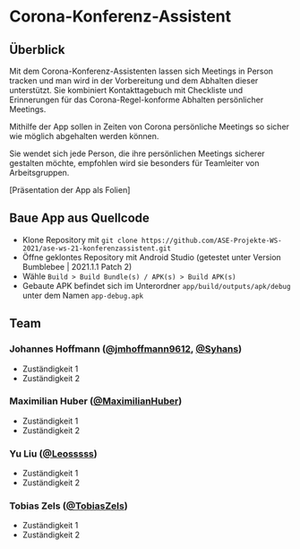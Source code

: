 # Corona-Konferenz-Assistent

## Überblick

Mit dem Corona-Konferenz-Assistenten lassen sich Meetings in Person tracken und man wird in der Vorbereitung und dem Abhalten dieser unterstützt. Sie kombiniert Kontakttagebuch mit Checkliste und Erinnerungen für das Corona-Regel-konforme Abhalten persönlicher Meetings.

Mithilfe der App sollen in Zeiten von Corona persönliche Meetings so sicher wie möglich abgehalten werden können.

Sie wendet sich jede Person, die ihre persönlichen Meetings sicherer gestalten möchte, empfohlen wird sie besonders für Teamleiter von Arbeitsgruppen.

[Präsentation der App als Folien]

## Baue App aus Quellcode

- Klone Repository mit `git clone https://github.com/ASE-Projekte-WS-2021/ase-ws-21-konferenzassistent.git`
- Öffne geklontes Repository mit Android Studio (getestet unter Version Bumblebee | 2021.1.1 Patch 2)
- Wähle `Build > Build Bundle(s) / APK(s) > Build APK(s)`
- Gebaute APK befindet sich im Unterordner `app/build/outputs/apk/debug` unter dem Namen `app-debug.apk`

## Team

### Johannes Hoffmann ([@jmhoffmann9612](https://github.com/jmhoffmann9612), [@Syhans](https://github.com/Syhans))

- Zuständigkeit 1
- Zuständigkeit 2

### Maximilian Huber ([@MaximilianHuber](https://github.com/MaximilianHuber))

- Zuständigkeit 1
- Zuständigkeit 2

### Yu Liu ([@Leosssss](https://github.com/Leosssss))

- Zuständigkeit 1
- Zuständigkeit 2

### Tobias Zels ([@TobiasZels](https://github.com/TobiasZels))

- Zuständigkeit 1
- Zuständigkeit 2